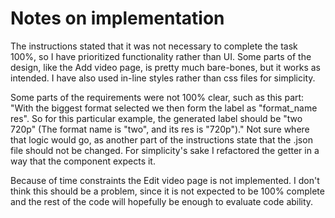 # Notes on implementation
The instructions stated that it was not necessary to complete the task 100%, so I have prioritized functionality rather than UI. Some parts of the design, like the Add video page, is pretty much bare-bones, but it works as intended. I have also used in-line styles rather than css files for simplicity.

Some parts of the requirements were not 100% clear, such as this part: "With the biggest format selected we then form the label as "format_name res". So for this particular example, the generated label should be "two 720p" (The format name is "two", and its res is "720p")." Not sure where that logic would go, as another part of the instructions state that the .json file should not be changed. For simplicity's sake I refactored the getter in a way that the component expects it.

Because of time constraints the Edit video page is not implemented. I don't think this should be a problem, since it is not expected to be 100% complete and the rest of the code will hopefully be enough to evaluate code ability.

